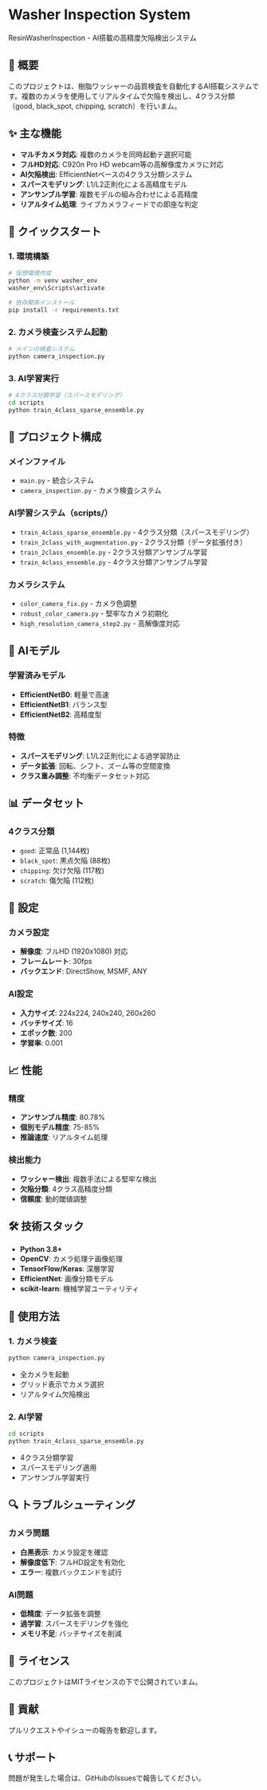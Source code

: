 # Washer Inspection System

ResinWasherInspection - AI搭載の高精度欠陥検出システム

## 🎯 概要

このプロジェクトは、樹脂ワッシャーの品質検査を自動化するAI搭載システムです。複数のカメラを使用してリアルタイムで欠陥を検出し、4クラス分類（good, black_spot, chipping, scratch）を行いまム。

## ✨ 主な機能

- **マルチカメラ対応**: 複数のカメラを同時起動テ選択可能
- **フルHD対応**: C920n Pro HD webcam等の高解像度カメラに対応
- **AI欠陥検出**: EfficientNetベースの4クラス分類システム
- **スパースモデリング**: L1/L2正則化による高精度モデル
- **アンサンブル学習**: 複数モデルの組み合わせによる高精度
- **リアルタイム処理**: ライブカメラフィードでの即座な判定

## 🚀 クイックスタート

### 1. 環境構築
```bash
# 仮想環境作成
python -m venv washer_env
washer_env\Scripts\activate

# 依存関係インストール
pip install -r requirements.txt
```

### 2. カメラ検査システム起動
```bash
# メインの検査システム
python camera_inspection.py
```

### 3. AI学習実行
```bash
# 4クラス分類学習（スパースモデリング）
cd scripts
python train_4class_sparse_ensemble.py
```

## 📁 プロジェクト構成

### メインファイル
- `main.py` - 統合システム
- `camera_inspection.py` - カメラ検査システム

### AI学習システム（scripts/）
- `train_4class_sparse_ensemble.py` - 4クラス分類（スパースモデリング）
- `train_2class_with_augmentation.py` - 2クラス分類（データ拡張付き）
- `train_2class_ensemble.py` - 2クラス分類アンサンブル学習
- `train_4class_ensemble.py` - 4クラス分類アンサンブル学習

### カメラシステム
- `color_camera_fix.py` - カメラ色調整
- `robust_color_camera.py` - 堅牢なカメラ初期化
- `high_resolution_camera_step2.py` - 高解像度対応

## 🧠 AIモデル

### 学習済みモデル
- **EfficientNetB0**: 軽量で高速
- **EfficientNetB1**: バランス型
- **EfficientNetB2**: 高精度型

### 特徴
- **スパースモデリング**: L1/L2正則化による過学習防止
- **データ拡張**: 回転、シフト、ズーム等の空間変換
- **クラス重み調整**: 不均衡データセット対応

## 📊 データセット

### 4クラス分類
- `good`: 正常品 (1,144枚)
- `black_spot`: 黒点欠陥 (88枚)
- `chipping`: 欠け欠陥 (117枚)
- `scratch`: 傷欠陥 (112枚)

## 🔧 設定

### カメラ設定
- **解像度**: フルHD (1920x1080) 対応
- **フレームレート**: 30fps
- **バックエンド**: DirectShow, MSMF, ANY

### AI設定
- **入力サイズ**: 224x224, 240x240, 260x260
- **バッチサイズ**: 16
- **エポック数**: 200
- **学習率**: 0.001

## 📈 性能

### 精度
- **アンサンブル精度**: 80.78%
- **個別モデル精度**: 75-85%
- **推論速度**: リアルタイム処理

### 検出能力
- **ワッシャー検出**: 複数手法による堅牢な検出
- **欠陥分類**: 4クラス高精度分類
- **信頼度**: 動的閾値調整

## 🛠️ 技術スタック

- **Python 3.8+**
- **OpenCV**: カメラ処理テ画像処理
- **TensorFlow/Keras**: 深層学習
- **EfficientNet**: 画像分類モデル
- **scikit-learn**: 機械学習ユーティリティ

## 📝 使用方法

### 1. カメラ検査
```bash
python camera_inspection.py
```
- 全カメラを起動
- グリッド表示でカメラ選択
- リアルタイム欠陥検出

### 2. AI学習
```bash
cd scripts
python train_4class_sparse_ensemble.py
```
- 4クラス分類学習
- スパースモデリング適用
- アンサンブル学習実行

## 🔍 トラブルシューティング

### カメラ問題
- **白黒表示**: カメラ設定を確認
- **解像度低下**: フルHD設定を有効化
- **エラー**: 複数バックエンドを試行

### AI問題
- **低精度**: データ拡張を調整
- **過学習**: スパースモデリングを強化
- **メモリ不足**: バッチサイズを削減

## 📄 ライセンス

このプロジェクトはMITライセンスの下で公開されていまム。

## 🤝 貢献

プルリクエストやイシューの報告を歓迎します。

## 📞 サポート

問題が発生した場合は、GitHubのIssuesで報告してください。
